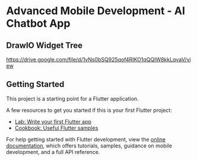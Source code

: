 # Advanced Mobile Development - AI Chatbot App

## DrawIO Widget Tree
https://drive.google.com/file/d/1vNs0bSQ925qof4RIKO1qQQIW8kkLqvaV/view


## Getting Started

This project is a starting point for a Flutter application.

A few resources to get you started if this is your first Flutter project:

- [Lab: Write your first Flutter app](https://docs.flutter.dev/get-started/codelab)
- [Cookbook: Useful Flutter samples](https://docs.flutter.dev/cookbook)

For help getting started with Flutter development, view the
[online documentation](https://docs.flutter.dev/), which offers tutorials,
samples, guidance on mobile development, and a full API reference.
